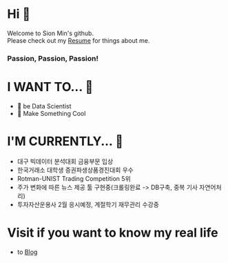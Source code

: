 # Hi 👋
Welcome to Sion Min's github.  
Please check out my [Resume](Resume.html) for things about me.
### Passion, Passion, Passion!

# I WANT TO... 🔭
- 🤖 be Data Scientist
- 🤩 Make Something Cool

# I'M CURRENTLY... 🌱
- 대구 빅데이터 분석대회 금융부문 입상
- 한국거래소 대학생 증권파생상품경진대회 우수
- Rotman-UNIST Trading Competition 5위
- 주가 변화에 따른 뉴스 제공 툴 구현중(크롤링완료 -> DB구축, 중복 기사 자연어처리)
- 투자자산운용사 2월 응시예정, 계절학기 재무관리 수강중

# Visit if you want to know my real life
- to [Blog](https://blog.naver.com/sioniasak)

